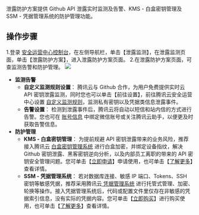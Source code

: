 泄露防护方案提供 Github API 泄露实时监测及告警、KMS - 白盒密钥管理及 SSM - 凭据管理系统的防护管理功能。
## 操作步骤
1.登录 [安全运营中心控制台](https://console.cloud.tencent.com/ssav2/monitor/plan)，在左侧导航栏，单击【泄露监测】，在泄露监测页面，单击【泄露防护方案】，进入泄露防护方案页面。
2.在泄露防护方案页面，可查监测告警和防护管理。
![](https://main.qcloudimg.com/raw/25801f6c5867ea3b3653e87173a4df48.png)
- **监测告警**
	- **自定义监测规则设置**：
腾讯云与 Github 合作，为用户免费提供实时云 API 密钥泄露监测，同时您也可以单击【前往设置】，前往腾讯云安全运营中心设置 [自定义监测规则](https://console.cloud.tencent.com/ssav2/monitor/rule)，监测私有密钥以及凭据类信息泄露事件。
	- **告警设置**：
检测到泄露事件后，腾讯云将自动以短信和站内信的方式进行告警。您也可在 [账号信息](https://console.cloud.tencent.com/developer) 中绑定微信账号或关注腾讯云助手，以便更及时获取告警信息。
- **防护管理**
	- **KMS - 白盒密钥管理**：
为提前规避 API 密钥泄露带来的业务风险，推荐接入腾讯云 [白盒密钥管理系统](https://console.cloud.tencent.com/kms2/whitebox) 进行白盒加密，并绑定设备指纹，解决 Github 密钥泄露、黑客密钥逆向分析，以及内部员工离职的带来的 API 密钥安全管理问题。您可单击【[立即申请](https://cloud.tencent.com/apply/p/dzoidihjxe6)】申请使用，也可单击【[了解更多](https://cloud.tencent.com/document/product/1140/43339)】查看详情。
	- **SSM - 凭据管理系统**：
若对数据库连接、敏感 IP 端口、Tokens、SSH 密钥等敏感凭据，推荐采用腾讯云[ 凭据管理系统](https://console.cloud.tencent.com/ssm) 进行托管式管理、加密、轮换等操作。接入凭据管理系统后，代码或配置文件里仅存在非敏感的凭据索引信息，没有实际的凭据内容。您可单击【[立即购买](https://buy.cloud.tencent.com/ssm)】进行购买使用，也可单击【[了解更多](https://cloud.tencent.com/product/ssm)】查看详情。
